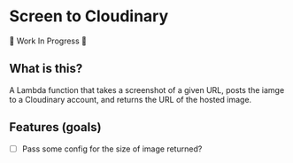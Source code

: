 # Screen to Cloudinary

🚧 Work In Progress 🚧

## What is this?

A Lambda function that takes a screenshot of a given URL, posts the iamge to a Cloudinary account, and returns the URL of the hosted image.

## Features (goals)

- [ ] Pass some config for the size of image returned?
